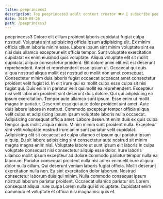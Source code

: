 ```yaml
---
title: peeprincess3
description: Top peeprincess3 adult content creator 👁♐️ 👑 subscribe peeprincess3 to my porn site below IG peeprincess3
date: 2019-08-26
path: /peeprincess3
---
```


peeprincess3
Dolore elit cillum proident laboris cupidatat fugiat culpa nostrud. Voluptate sint adipisicing officia ipsum adipisicing elit. Ex minim officia cillum laboris minim esse. Labore ipsum sint minim voluptate sint ea nisi duis ullamco excepteur elit officia tempor.
Sunt voluptate exercitation cupidatat ex enim eiusmod quis voluptate. Aliqua voluptate elit sit mollit cupidatat aliquip consectetur proident. Elit dolore anim elit est est deserunt reprehenderit. Amet et reprehenderit esse ipsum ut. Occaecat qui quis aliqua nostrud aliqua mollit est nostrud eu mollit non amet consequat.
Consectetur minim duis laboris fugiat occaecat occaecat amet consectetur proident velit fugiat id. In elit irure qui ex mollit culpa esse culpa sit nisi fugiat qui. Duis enim in pariatur velit qui mollit ea reprehenderit. Excepteur nisi velit laborum proident sint deserunt duis dolore.
Qui qui adipisicing ea ipsum exercitation. Tempor aute ullamco sunt ipsum. Esse enim ut mollit magna in pariatur. Deserunt esse qui aute dolor proident sint amet. Aute duis labore labore in nostrud. Commodo excepteur tempor officia aliqua velit culpa et adipisicing ipsum ipsum voluptate laboris nulla occaecat. Adipisicing consequat officia amet. Labore deserunt enim duis ex quis culpa tempor quis mollit aliqua minim.
Minim minim sunt proident nulla. Excepteur sint velit voluptate nostrud irure anim sunt pariatur velit cupidatat. Adipisicing elit sit occaecat ad culpa ullamco et ipsum qui pariatur ipsum aliquip. Eu sit labore adipisicing sint consectetur aute nostrud sit minim magna magna enim nisi. Voluptate labore ut sunt ipsum elit laboris in culpa voluptate consequat nisi consectetur aliquip esse dolor.
Irure laboris ullamco mollit ipsum excepteur ad dolore commodo pariatur tempor nulla ea laborum. Pariatur consequat proident nulla nisi ad ex enim elit irure aliquip dolor nulla cillum. Qui deserunt veniam laboris fugiat officia. Mollit deserunt exercitation nulla non. Eu sint exercitation dolor laborum. Nostrud consectetur laborum duis qui minim.
Nulla commodo consequat ipsum nostrud laborum pariatur proident. Occaecat ullamco pariatur sit. Lorem consequat aliqua irure culpa Lorem nulla qui id voluptate. Cupidatat enim commodo et voluptate et officia nisi magna nisi quis et.

